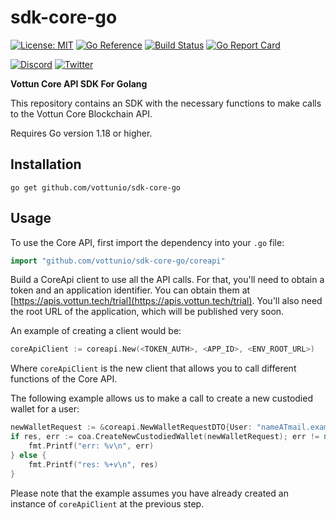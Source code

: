 # sdk-core-go

[![License: MIT](https://img.shields.io/badge/License-MIT-yellow.svg)](https://opensource.org/licenses/MIT)
[![Go Reference](https://pkg.go.dev/badge/github.com/vottunio/log.svg)](https://pkg.go.dev/github.com/vottunio/log)
[![Build Status](https://travis-ci.org/vottunio/log.svg?branch=main)](https://travis-ci.org/vottunio/log)
[![Go Report Card](https://goreportcard.com/badge/github.com/vottunio/log)](https://goreportcard.com/report/github.com/vottunio/log)

[![Discord](https://dcbadge.vercel.app/api/server/Z6YMU5s6CG?style=flat)](https://discord.gg/Z6YMU5s6CG)
[![Twitter](https://img.shields.io/twitter/url/https/twitter.com/cloudposse.svg?style=social&label=Follow%20%40vottun)](https://twitter.com/vottun)



**Vottun Core API SDK For Golang**

This repository contains an SDK with the necessary functions to make calls to the Vottun Core Blockchain API.

Requires Go version 1.18 or higher.

## Installation

```shell
go get github.com/vottunio/sdk-core-go
```

## Usage

To use the Core API, first import the dependency into your `.go` file:

```go
import "github.com/vottunio/sdk-core-go/coreapi"
```

Build a CoreApi client to use all the API calls. For that, you'll need to obtain a token and an application identifier. You can obtain them at [https://apis.vottun.tech/trial](https://apis.vottun.tech/trial). You'll also need the root URL of the application, which will be published very soon.

An example of creating a client would be:

```go
coreApiClient := coreapi.New(<TOKEN_AUTH>, <APP_ID>, <ENV_ROOT_URL>)
```

Where `coreApiClient` is the new client that allows you to call different functions of the Core API.

The following example allows us to make a call to create a new custodied wallet for a user:

```go
newWalletRequest := &coreapi.NewWalletRequestDTO{User: "nameATmail.example", Pin: "6666666"}
if res, err := coa.CreateNewCustodiedWallet(newWalletRequest); err != nil {
    fmt.Printf("err: %v\n", err)
} else {
    fmt.Printf("res: %+v\n", res)
}
```

Please note that the example assumes you have already created an instance of `coreApiClient` at the previous step.

